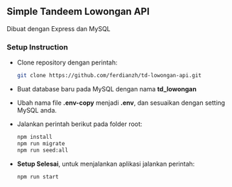 ## Simple Tandeem Lowongan API

Dibuat dengan Express dan MySQL

### Setup Instruction

- Clone repository dengan perintah:
  ```bash
  git clone https://github.com/ferdianzh/td-lowongan-api.git
  ```

- Buat database baru pada MySQL dengan nama **td_lowongan**

- Ubah nama file **.env-copy** menjadi **.env**, dan sesuaikan dengan setting MySQL anda.

- Jalankan perintah berikut pada folder root:
  ```bash
  npm install
  npm run migrate
  npm run seed:all
  ```

- **Setup Selesai**, untuk menjalankan aplikasi jalankan perintah:
  ```bash
  npm run start
  ```